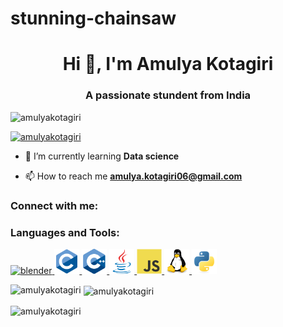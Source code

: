 # stunning-chainsaw<h1 align="center">Hi 👋, I'm Amulya Kotagiri</h1>
<h3 align="center">A passionate stundent from India</h3>

<p align="left"> <img src="https://komarev.com/ghpvc/?username=amulyakotagiri&label=Profile%20views&color=0e75b6&style=flat" alt="amulyakotagiri" /> </p>

<p align="left"> <a href="https://github.com/ryo-ma/github-profile-trophy"><img src="https://github-profile-trophy.vercel.app/?username=amulyakotagiri" alt="amulyakotagiri" /></a> </p>

- 🌱 I’m currently learning **Data science**

- 📫 How to reach me **amulya.kotagiri06@gmail.com**

<h3 align="left">Connect with me:</h3>
<p align="left">
</p>

<h3 align="left">Languages and Tools:</h3>
<p align="left"> <a href="https://www.blender.org/" target="_blank" rel="noreferrer"> <img src="https://download.blender.org/branding/community/blender_community_badge_white.svg" alt="blender" width="40" height="40"/> </a> <a href="https://www.cprogramming.com/" target="_blank" rel="noreferrer"> <img src="https://raw.githubusercontent.com/devicons/devicon/master/icons/c/c-original.svg" alt="c" width="40" height="40"/> </a> <a href="https://www.w3schools.com/cpp/" target="_blank" rel="noreferrer"> <img src="https://raw.githubusercontent.com/devicons/devicon/master/icons/cplusplus/cplusplus-original.svg" alt="cplusplus" width="40" height="40"/> </a> <a href="https://www.java.com" target="_blank" rel="noreferrer"> <img src="https://raw.githubusercontent.com/devicons/devicon/master/icons/java/java-original.svg" alt="java" width="40" height="40"/> </a> <a href="https://developer.mozilla.org/en-US/docs/Web/JavaScript" target="_blank" rel="noreferrer"> <img src="https://raw.githubusercontent.com/devicons/devicon/master/icons/javascript/javascript-original.svg" alt="javascript" width="40" height="40"/> </a> <a href="https://www.linux.org/" target="_blank" rel="noreferrer"> <img src="https://raw.githubusercontent.com/devicons/devicon/master/icons/linux/linux-original.svg" alt="linux" width="40" height="40"/> </a> <a href="https://www.python.org" target="_blank" rel="noreferrer"> <img src="https://raw.githubusercontent.com/devicons/devicon/master/icons/python/python-original.svg" alt="python" width="40" height="40"/> </a> </p>

<p><img align="left" src="https://github-readme-stats.vercel.app/api/top-langs?username=amulyakotagiri&show_icons=true&locale=en&layout=compact" alt="amulyakotagiri" /></p>

<p>&nbsp;<img align="center" src="https://github-readme-stats.vercel.app/api?username=amulyakotagiri&show_icons=true&locale=en" alt="amulyakotagiri" /></p>

<p><img align="center" src="https://github-readme-streak-stats.herokuapp.com/?user=amulyakotagiri&" alt="amulyakotagiri" /></p>

